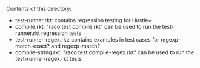 Contents of this directory:
  - test-runner.rkt: contains regression testing for Hustle+
  - compile.rkt: "raco test compile.rkt" can be used to run the test-runner.rkt regression tests
  - test-runner-regex.rkt: contains examples in test cases for regexp-match-exact? and regexp-match?
  - compile-string.rkt: "raco test compile-regex.rkt" can be used to run the test-runner-regex.rkt tests
  